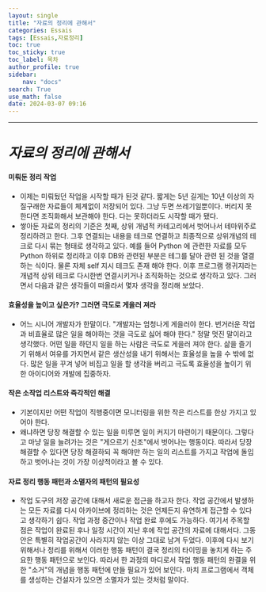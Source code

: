 ```yaml
---
layout: single
title: "자료의 정리에 관해서"
categories: Essais
tags: [Essais,자료정리]
toc: true
toc_sticky: true
toc_label: 목차
author_profile: true
sidebar:
    nav: "docs"
search: True
use_math: false
date: 2024-03-07 09:16
---
```


---
# *자료의 정리에 관해서*


#### 미뤄둔 정리 작업
- 이제는 미뤄뒀던 작업을 시작할 때가 된것 같다. 짧게는 5년 길게는 10년 이상의 자질구래한 자료들이 체계없이 저장되어 있다. 그냥 두면 쓰레기일뿐이다. 버리지 못한다면 조직화해서 보관해야 한다. 다는 못하더라도 시작할 때가 됐다.
- 쌓아둔 자료의 정리의 기준은 첫째, 상위 개념적 카테고리에서 벗어나서 테마위주로 정리하려고 한다. 그후 연결되는 내용을 테크로 연결하고 최종적으로 상위개념의 테크로 다시 묶는 형태로 생각하고 있다. 예를 들어 Python 에 관련한 자료를 모두 Python  하위로 정리하고 이후 DB와 관련된 부분은 테그를 달아 관련 된 것을 열결하는 식이다. 물론 자체 self 지시 테크도 존재  해야 한다. 이후 프로그램 랭귀지라는 개념적 상위 테크로 다시한번 연결시키거나 조직화하는 것으로 생각하고 있다. 그러면서 다음과 같은 생각들이 떠올라서 몇자 생각을 정리해 보았다.
#### 효율성을 높이고 싶은가? 그러면 극도로 게을러 져라
- 어느 시니어 개발자가 한말이다. "개발자는 엄청나게 게을러야 한다. 번거러운 작업과 비효율로 많은 일을 해야하는 것을 극도로 싫어 해야 한다." 정말 멋진 말이라고 생각했다. 어떤 일을 하던지 일을 하는 사람은 극도로 게을러 져야 한다. 삶을 즐기기 위해서 여유를 가지면서 같은 생산성을 내기 위해서는 효율성을 높을 수 밖에 없다. 많은 일을 꾸겨 넣어 비집고 일을 할 생각을 버리고 극도록  효율성을 높이기 위한 아이디어와 개발에 집중하자.
#### 작은 소작업 리스트와 즉각적인 해결
- 기본이지만 어떤 작업이 직행중이면 모니터링을 위한 작은 리스트를 한상 가지고 있어야 한다.
- 왜냐하면 당장 해결할 수 있는 일을 미루면 일이 커지기 마련이기 때문이다. 그렇다고 마냥 일을 늘려가는 것은 "게으르기 신조"에서 벗어나는 행동이다. 따라서 당장 해결할 수 있다면 당장 해결하되 꼭 해야만 하는 일의 리스트를 가지고 작업에 돌입하고 벗어나는 것이 가장 이상적이라고 볼 수 있다.
#### 자료 정리 행동 패턴과 소멸자의 패턴의 필요성
- 작업 도구의 저장 공간에 대해서 새로운 접근을 하고자 한다.  작업 공간에서 발생하는 모든 자료를 다시 아카이브에 정리하는 것은 언제든지 유연하게 접근할 수 있다고 생각하기 쉽다. 작업 과정 중간이나 작업 완료 후에도 가능하다. 여기서 주목할 점은 작업이 완료된 후나 일정 시간이 지난 후에 작업 공간의 자료에 대해서다. 그동안은 특별히 작업공간이 사라지지 않는 이상 그대로 남겨 두었다. 이후에 다시 보기 위해서나 정리를 위해서 이러한 행동 패턴이 결국 정리의 타이밍을 놓치게 하는 주요한 행동 패턴으로 보인다. 따라서 한 과정의 마디로서 작업 행동 패턴의 완결을 위한 "소거"의 개념을 행동 패턴에 만들 필요가 있어 보인다. 마치 프로그램에서 객체를 생성하는 건설자가 있으면 소멸자가 있는 것처럼 말이다.